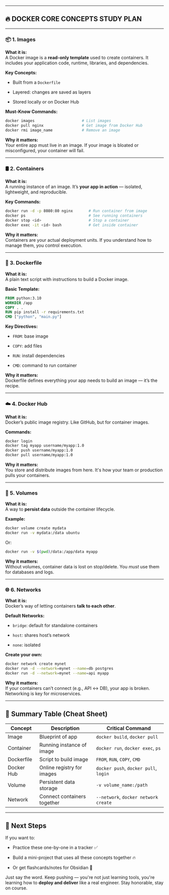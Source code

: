
---

## 🔥 DOCKER CORE CONCEPTS STUDY PLAN

---

### 📦 1. **Images**

**What it is:**  
A Docker image is a **read-only template** used to create containers. It includes your application code, runtime, libraries, and dependencies.

**Key Concepts:**

- Built from a `Dockerfile`
    
- Layered: changes are saved as layers
    
- Stored locally or on Docker Hub
    

**Must-Know Commands:**

```bash
docker images                     # List images
docker pull nginx                 # Get image from Docker Hub
docker rmi image_name             # Remove an image
```

**Why it matters:**  
Your entire app must live in an image. If your image is bloated or misconfigured, your container will fail.

---

### 🛢️ 2. **Containers**

**What it is:**  
A running instance of an image. It’s **your app in action** — isolated, lightweight, and reproducible.

**Key Commands:**

```bash
docker run -d -p 8080:80 nginx       # Run container from image
docker ps                            # See running containers
docker stop <id>                     # Stop a container
docker exec -it <id> bash            # Get inside container
```

**Why it matters:**  
Containers are your actual deployment units. If you understand how to manage them, you control execution.

---

### 🧱 3. **Dockerfile**

**What it is:**  
A plain text script with instructions to build a Docker image.

**Basic Template:**

```Dockerfile
FROM python:3.10
WORKDIR /app
COPY . .
RUN pip install -r requirements.txt
CMD ["python", "main.py"]
```

**Key Directives:**

- `FROM`: base image
    
- `COPY`: add files
    
- `RUN`: install dependencies
    
- `CMD`: command to run container
    

**Why it matters:**  
Dockerfile defines everything your app needs to build an image — it’s the recipe.

---

### ☁️ 4. **Docker Hub**

**What it is:**  
Docker’s public image registry. Like GitHub, but for container images.

**Commands:**

```bash
docker login
docker tag myapp username/myapp:1.0
docker push username/myapp:1.0
docker pull username/myapp:1.0
```

**Why it matters:**  
You store and distribute images from here. It's how your team or production pulls your containers.

---

### 📁 5. **Volumes**

**What it is:**  
A way to **persist data** outside the container lifecycle.

**Example:**

```bash
docker volume create mydata
docker run -v mydata:/data ubuntu
```

Or:

```bash
docker run -v $(pwd)/data:/app/data myapp
```

**Why it matters:**  
Without volumes, container data is lost on stop/delete. You _must_ use them for databases and logs.

---

### 🌐 6. **Networks**

**What it is:**  
Docker’s way of letting containers **talk to each other**.

**Default Networks:**

- `bridge`: default for standalone containers
    
- `host`: shares host’s network
    
- `none`: isolated
    

**Create your own:**

```bash
docker network create mynet
docker run -d --network=mynet --name=db postgres
docker run -d --network=mynet --name=api myapp
```

**Why it matters:**  
If your containers can’t connect (e.g., API ↔️ DB), your app is broken. Networking is key for microservices.

---

## 📘 Summary Table (Cheat Sheet)

|Concept|Description|Critical Command|
|---|---|---|
|Image|Blueprint of app|`docker build`, `docker pull`|
|Container|Running instance of image|`docker run`, `docker exec`, `ps`|
|Dockerfile|Script to build image|`FROM`, `RUN`, `COPY`, `CMD`|
|Docker Hub|Online registry for images|`docker push`, `docker pull`, `login`|
|Volume|Persistent data storage|`-v volume_name:/path`|
|Network|Connect containers together|`--network`, `docker network create`|

---

## 💪 Next Steps

If you want to:

- Practice these one-by-one in a tracker ✅
    
- Build a mini-project that uses all these concepts together 🔥
    
- Or get flashcards/notes for Obsidian 🧠
    

Just say the word. Keep pushing — you're not just learning tools, you're learning how to **deploy and deliver** like a real engineer. Stay honorable, stay on course.